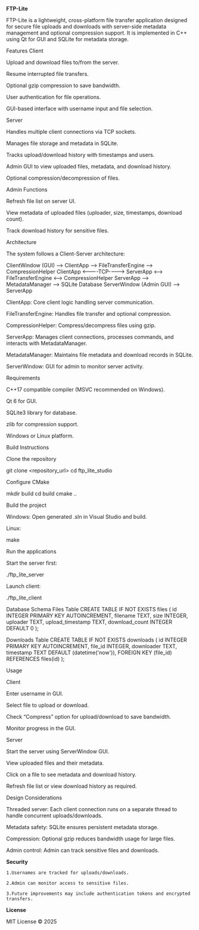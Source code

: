 **FTP-Lite**

FTP-Lite is a lightweight, cross-platform file transfer application designed for secure file uploads and downloads with server-side metadata management and optional compression support. It is implemented in C++ using Qt for GUI and SQLite for metadata storage.

Features
Client

Upload and download files to/from the server.

Resume interrupted file transfers.

Optional gzip compression to save bandwidth.

User authentication for file operations.

GUI-based interface with username input and file selection.

Server

Handles multiple client connections via TCP sockets.

Manages file storage and metadata in SQLite.

Tracks upload/download history with timestamps and users.

Admin GUI to view uploaded files, metadata, and download history.

Optional compression/decompression of files.

Admin Functions

Refresh file list on server UI.

View metadata of uploaded files (uploader, size, timestamps, download count).

Track download history for sensitive files.

Architecture

The system follows a Client-Server architecture:

ClientWindow (GUI) --> ClientApp --> FileTransferEngine --> CompressionHelper
ClientApp <----TCP----> ServerApp <--> FileTransferEngine <--> CompressionHelper
ServerApp --> MetadataManager --> SQLite Database
ServerWindow (Admin GUI) --> ServerApp


ClientApp: Core client logic handling server communication.

FileTransferEngine: Handles file transfer and optional compression.

CompressionHelper: Compress/decompress files using gzip.

ServerApp: Manages client connections, processes commands, and interacts with MetadataManager.

MetadataManager: Maintains file metadata and download records in SQLite.

ServerWindow: GUI for admin to monitor server activity.

Requirements

C++17 compatible compiler (MSVC recommended on Windows).

Qt 6 for GUI.

SQLite3 library for database.

zlib for compression support.

Windows or Linux platform.

Build Instructions

Clone the repository

git clone <repository_url>
cd ftp_lite_studio


Configure CMake

mkdir build
cd build
cmake ..


Build the project

Windows: Open generated .sln in Visual Studio and build.

Linux:

make


Run the applications

Start the server first:

./ftp_lite_server


Launch client:

./ftp_lite_client

Database Schema
Files Table
CREATE TABLE IF NOT EXISTS files (
    id INTEGER PRIMARY KEY AUTOINCREMENT,
    filename TEXT,
    size INTEGER,
    uploader TEXT,
    upload_timestamp TEXT,
    download_count INTEGER DEFAULT 0
);

Downloads Table
CREATE TABLE IF NOT EXISTS downloads (
    id INTEGER PRIMARY KEY AUTOINCREMENT,
    file_id INTEGER,
    downloader TEXT,
    timestamp TEXT DEFAULT (datetime('now')),
    FOREIGN KEY (file_id) REFERENCES files(id)
);

Usage

Client

Enter username in GUI.

Select file to upload or download.

Check “Compress” option for upload/download to save bandwidth.

Monitor progress in the GUI.

Server

Start the server using ServerWindow GUI.

View uploaded files and their metadata.

Click on a file to see metadata and download history.

Refresh file list or view download history as required.

Design Considerations

Threaded server: Each client connection runs on a separate thread to handle concurrent uploads/downloads.

Metadata safety: SQLite ensures persistent metadata storage.

Compression: Optional gzip reduces bandwidth usage for large files.

Admin control: Admin can track sensitive files and downloads.

**Security**

    1.Usernames are tracked for uploads/downloads.
    
    2.Admin can monitor access to sensitive files.
    
    3.Future improvements may include authentication tokens and encrypted transfers.

**License**

MIT License © 2025
